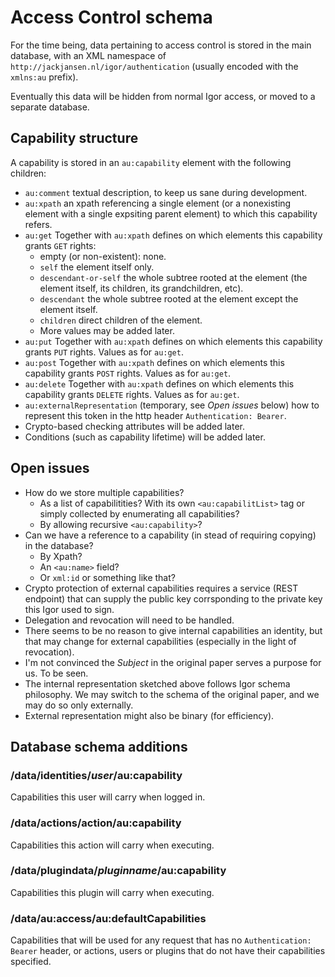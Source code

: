 # Access Control schema

For the time being, data pertaining to access control is stored in the main database, with an XML namespace of `http://jackjansen.nl/igor/authentication` (usually encoded with the `xmlns:au` prefix).

Eventually this data will be hidden from normal Igor access, or moved to a separate database.

## Capability structure

A capability is stored in an `au:capability` element with the following children:

* `au:comment` textual description, to keep us sane during development.
* `au:xpath` an xpath referencing a single element (or a nonexisting element with a single expsiting parent element) to which this capability refers.
* `au:get` Together with `au:xpath` defines on which elements this capability grants `GET` rights:
	* empty (or non-existent): none.
	* `self` the element itself only.
	* `descendant-or-self` the whole subtree rooted at the element (the element itself, its children, its grandchildren, etc).
	* `descendant` the whole subtree rooted at the element except the element itself.
	* `children` direct children of the element.
	* More values may be added later.
* `au:put` Together with `au:xpath` defines on which elements this capability grants `PUT` rights. Values as for `au:get`.
* `au:post` Together with `au:xpath` defines on which elements this capability grants `POST` rights. Values as for `au:get`.
* `au:delete` Together with `au:xpath` defines on which elements this capability grants `DELETE` rights. Values as for `au:get`.
* `au:externalRepresentation` (temporary, see _Open issues_ below) how to represent this token in the http header `Authentication: Bearer`.
* Crypto-based checking attributes will be added later.
* Conditions (such as capability lifetime) will be added later.

## Open issues

* How do we store multiple capabilities? 
	* As a list of capabilitities? With its own `<au:capabilitList>` tag or simply collected by enumerating all capabilities?
	* By allowing recursive `<au:capability>`?
* Can we have a reference to a capability (in stead of requiring copying) in the database?
	* By Xpath?
	* An `<au:name>` field?
	* Or `xml:id` or something like that?
* Crypto protection of external capabilities requires a service (REST endpoint) that can supply the public key corrsponding to the private key this Igor used to sign.
* Delegation and revocation will need to be handled.
* There seems to be no reason to give internal capabilities an identity, but that may change for external capabilities (especially in the light of revocation).
* I'm not convinced the _Subject_ in the original paper serves a purpose for us. To be seen.
* The internal representation sketched above follows Igor schema philosophy. We may switch to the schema of the original paper, and we may do so only externally.
* External representation might also be binary (for efficiency).

## Database schema additions

### /data/identities/_user_/au:capability

Capabilities this user will carry when logged in.

### /data/actions/action/au:capability

Capabilities this action will carry when executing.

### /data/plugindata/_pluginname_/au:capability

Capabilities this plugin will carry when executing.

### /data/au:access/au:defaultCapabilities


Capabilities that will be used for any request that has no `Authentication: Bearer` header, or actions, users or plugins that do not have their capabilities specified. 